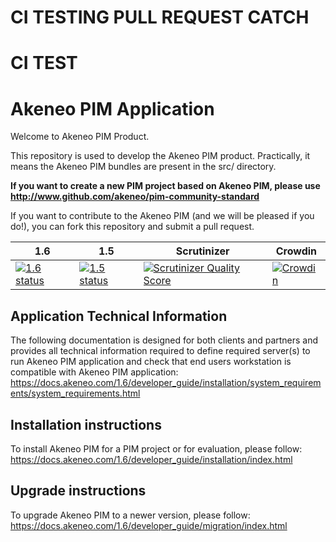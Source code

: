 # CI TESTING PULL REQUEST CATCH

# CI TEST

Akeneo PIM Application
======================
Welcome to Akeneo PIM Product.

This repository is used to develop the Akeneo PIM product.
Practically, it means the Akeneo PIM bundles are present in the src/ directory.

**If you want to create a new PIM project based on Akeneo PIM, please use http://www.github.com/akeneo/pim-community-standard**

If you want to contribute to the Akeneo PIM (and we will be pleased if you do!), you can fork
this repository and submit a pull request.

1.6 | 1.5 | Scrutinizer | Crowdin
--- | --- | ----------- | -------
[![1.6 status](https://core-ci.akeneo.com/buildStatus/icon?job=akeneo/pim-community-dev/1.6)](https://core-ci.akeneo.com/blue/organizations/jenkins/akeneo%2Fpim-community-dev/branches) | [![1.5 status](https://core-ci.akeneo.com/buildStatus/icon?job=akeneo/pim-community-dev/1.5)](https://core-ci.akeneo.com/blue/organizations/jenkins/akeneo%2Fpim-community-dev/branches) | [![Scrutinizer Quality Score](https://scrutinizer-ci.com/g/akeneo/pim-community-dev/badges/quality-score.png?s=05ef3d5d2bbfae2f9a659060b21711d275f0c1ff)](https://scrutinizer-ci.com/g/akeneo/pim-community-dev/) | [![Crowdin](https://d322cqt584bo4o.cloudfront.net/akeneo/localized.svg)](https://crowdin.com/project/akeneo)

Application Technical Information
---------------------------------

The following documentation is designed for both clients and partners and provides all technical information required to define required server(s) to run Akeneo PIM application and check that end users workstation is compatible with Akeneo PIM application:
https://docs.akeneo.com/1.6/developer_guide/installation/system_requirements/system_requirements.html

Installation instructions
-------------------------

To install Akeneo PIM for a PIM project or for evaluation, please follow:
https://docs.akeneo.com/1.6/developer_guide/installation/index.html

Upgrade instructions
--------------------

To upgrade Akeneo PIM to a newer version, please follow:
https://docs.akeneo.com/1.6/developer_guide/migration/index.html
